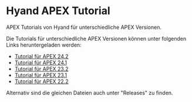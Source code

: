 # Hyand APEX Tutorial

APEX Tutorials von Hyand für unterschiedliche APEX Versionen.

Die Tutorials für unterschiedliche APEX Versionen können unter folgenden Links heruntergeladen werden:

- [Tutorial für APEX 24.2](https://github.com/mt-ag/apex-tutorial/releases/download/v24.2/APEX_24.2_Tutorial.zip)
- [Tutorial für APEX 24.1](https://github.com/mt-ag/apex-tutorial/releases/download/v24.1/APEX.24.1.Tutorial.zip)
- [Tutorial für APEX 23.2](https://github.com/mt-ag/apex-tutorial/releases/download/v23.2/APEX.23.2.Tutorial.zip)
- [Tutorial für APEX 23.1](https://github.com/mt-ag/apex-tutorial/releases/download/v23.1/APEX.23.1.Tutorial.zip)
- [Tutorial für APEX 22.2](https://github.com/mt-ag/apex-tutorial/releases/download/v22.2/Apex_Tutorial_22.2.zip)

Alternativ sind die gleichen Dateien auch unter "Releases" zu finden.
